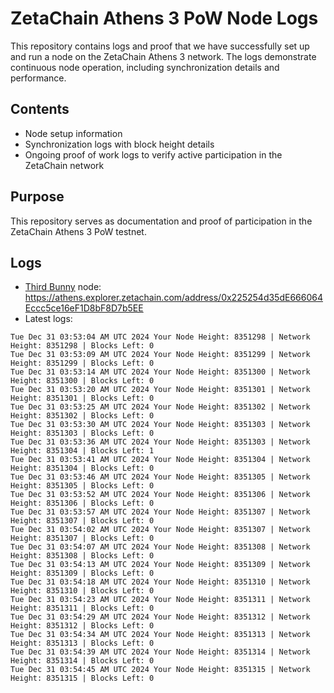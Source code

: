 # ZetaChain Athens 3 PoW Node Logs
This repository contains logs and proof that we have successfully set up and run a node on the ZetaChain Athens 3 network. The logs demonstrate continuous node operation, including synchronization details and performance.

## Contents
- Node setup information
- Synchronization logs with block height details
- Ongoing proof of work logs to verify active participation in the ZetaChain network

## Purpose
This repository serves as documentation and proof of participation in the ZetaChain Athens 3 PoW testnet.

## Logs

- [Third Bunny](https://thirdbunny.xyz/) node: https://athens.explorer.zetachain.com/address/0x225254d35dE666064Eccc5ce16eF1D8bF8D7b5EE
- Latest logs:
```
Tue Dec 31 03:53:04 AM UTC 2024 Your Node Height: 8351298 | Network Height: 8351298 | Blocks Left: 0
Tue Dec 31 03:53:09 AM UTC 2024 Your Node Height: 8351299 | Network Height: 8351299 | Blocks Left: 0
Tue Dec 31 03:53:14 AM UTC 2024 Your Node Height: 8351300 | Network Height: 8351300 | Blocks Left: 0
Tue Dec 31 03:53:20 AM UTC 2024 Your Node Height: 8351301 | Network Height: 8351301 | Blocks Left: 0
Tue Dec 31 03:53:25 AM UTC 2024 Your Node Height: 8351302 | Network Height: 8351302 | Blocks Left: 0
Tue Dec 31 03:53:30 AM UTC 2024 Your Node Height: 8351303 | Network Height: 8351303 | Blocks Left: 0
Tue Dec 31 03:53:36 AM UTC 2024 Your Node Height: 8351303 | Network Height: 8351304 | Blocks Left: 1
Tue Dec 31 03:53:41 AM UTC 2024 Your Node Height: 8351304 | Network Height: 8351304 | Blocks Left: 0
Tue Dec 31 03:53:46 AM UTC 2024 Your Node Height: 8351305 | Network Height: 8351305 | Blocks Left: 0
Tue Dec 31 03:53:52 AM UTC 2024 Your Node Height: 8351306 | Network Height: 8351306 | Blocks Left: 0
Tue Dec 31 03:53:57 AM UTC 2024 Your Node Height: 8351307 | Network Height: 8351307 | Blocks Left: 0
Tue Dec 31 03:54:02 AM UTC 2024 Your Node Height: 8351307 | Network Height: 8351307 | Blocks Left: 0
Tue Dec 31 03:54:07 AM UTC 2024 Your Node Height: 8351308 | Network Height: 8351308 | Blocks Left: 0
Tue Dec 31 03:54:13 AM UTC 2024 Your Node Height: 8351309 | Network Height: 8351309 | Blocks Left: 0
Tue Dec 31 03:54:18 AM UTC 2024 Your Node Height: 8351310 | Network Height: 8351310 | Blocks Left: 0
Tue Dec 31 03:54:23 AM UTC 2024 Your Node Height: 8351311 | Network Height: 8351311 | Blocks Left: 0
Tue Dec 31 03:54:29 AM UTC 2024 Your Node Height: 8351312 | Network Height: 8351312 | Blocks Left: 0
Tue Dec 31 03:54:34 AM UTC 2024 Your Node Height: 8351313 | Network Height: 8351313 | Blocks Left: 0
Tue Dec 31 03:54:39 AM UTC 2024 Your Node Height: 8351314 | Network Height: 8351314 | Blocks Left: 0
Tue Dec 31 03:54:45 AM UTC 2024 Your Node Height: 8351315 | Network Height: 8351315 | Blocks Left: 0
```
